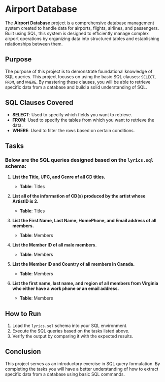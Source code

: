# Airport Database 
The **Airport Database** project is a comprehensive database management system created to handle data for airports, flights, airlines, and passengers. Built using SQL, this system is designed to efficiently manage complex airport operations by organizing data into structured tables and establishing relationships between them. 

## Purpose
The purpose of this project is to demonstrate foundational knowledge of SQL queries. This project focuses on using the basic SQL clauses: `SELECT`, `FROM`, and `WHERE`. By mastering these clauses, you will be able to retrieve specific data from a database and build a solid understanding of SQL.

## SQL Clauses Covered
- **SELECT**: Used to specify which fields you want to retrieve.
- **FROM**: Used to specify the tables from which you want to retrieve the data.
- **WHERE**: Used to filter the rows based on certain conditions.

## Tasks
### Below are the SQL queries designed based on the `lyrics.sql` schema:
1. **List the Title, UPC, and Genre of all CD titles.**
   - **Table**: Titles

2. **List all of the information of CD(s) produced by the artist whose ArtistID is 2.**
   - **Table**: Titles

3. **List the First Name, Last Name, HomePhone, and Email address of all members.**
   - **Table**: Members

4. **List the Member ID of all male members.**
   - **Table**: Members

5. **List the Member ID and Country of all members in Canada.**
   - **Table**: Members

6. **List the first name, last name, and region of all members from Virginia who either have a work phone or an email address.**
   - **Table**: Members

## How to Run
1. Load the `lyrics.sql` schema into your SQL environment.
2. Execute the SQL queries based on the tasks listed above.
3. Verify the output by comparing it with the expected results.

## Conclusion
This project serves as an introductory exercise in SQL query formulation. By completing the tasks
you will have a better understanding of how to extract specific data from a database using basic
SQL commands.
